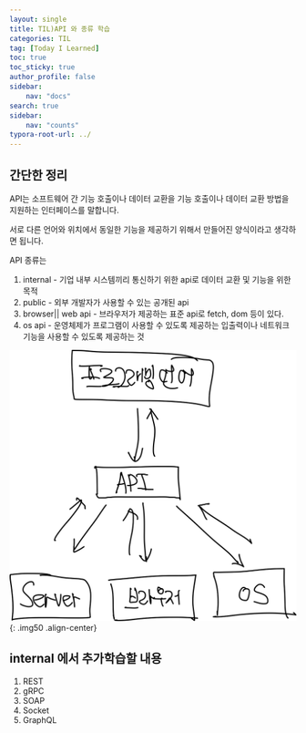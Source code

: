 ```yaml
---
layout: single
title: TIL)API 와 종류 학습
categories: TIL
tag: [Today I Learned]
toc: true
toc_sticky: true
author_profile: false
sidebar:
    nav: "docs"
search: true
sidebar:
    nav: "counts"
typora-root-url: ../
---
```


## 간단한 정리

API는 소프트웨어 간 기능 호출이나 데이터 교환을 기능 호출이나 데이터 교환 방법을 지원하는 인터페이스를 말합니다.

서로 다른 언어와 위치에서 동일한 기능을 제공하기 위해서 만들어진 양식이라고 생각하면 됩니다.



API 종류는 

1. internal - 기업 내부 시스템끼리 통신하기 위한 api로 데이터 교환 및 기능을 위한 목적 
2. public - 외부 개발자가 사용할 수 있는 공개된 api
3. browser|| web api - 브라우저가 제공하는 표준 api로 fetch, dom 등이 있다.
4. os api - 운영체제가 프로그램이 사용할 수 있도록 제공하는 입출력이나 네트워크 기능을 사용할 수 있도록 제공하는 것



![image-20250426170819610](/images/2025-04-26-til-2025-04-26/image-20250426170819610.png){: .img50 .align-center}



## internal 에서 추가학습할 내용

1. REST
2. gRPC
3. SOAP
4. Socket
5. GraphQL

